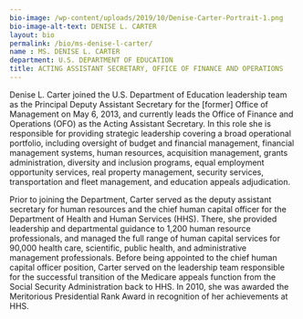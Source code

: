 ```yaml
---
bio-image: /wp-content/uploads/2019/10/Denise-Carter-Portrait-1.png
bio-image-alt-text: DENISE L. CARTER
layout: bio
permalink: /bio/ms-denise-l-carter/
name : MS. DENISE L. CARTER
department: U.S. DEPARTMENT OF EDUCATION
title: ACTING ASSISTANT SECRETARY, OFFICE OF FINANCE AND OPERATIONS
---
```


Denise L. Carter joined the U.S. Department of Education leadership team as the Principal Deputy Assistant Secretary for the [former] Office of Management on May 6, 2013, and currently leads the Office of Finance and Operations (OFO) as the Acting Assistant Secretary. In this role she is responsible for providing strategic leadership covering a broad operational portfolio, including oversight of budget and financial management, financial management systems, human resources, acquisition management, grants administration, diversity and inclusion programs, equal employment opportunity services, real property management, security services, transportation and fleet management, and education appeals adjudication.

Prior to joining the Department, Carter served as the deputy assistant secretary for human resources and the chief human capital officer for the Department of Health and Human Services (HHS). There, she provided leadership and departmental guidance to 1,200 human resource professionals, and managed the full range of human capital services for 90,000 health care, scientific, public health, and administrative management professionals. Before being appointed to the chief human capital officer position, Carter served on the leadership team responsible for the successful transition of the Medicare appeals function from the Social Security Administration back to HHS. In 2010, she was awarded the Meritorious Presidential Rank Award in recognition of her achievements at HHS.